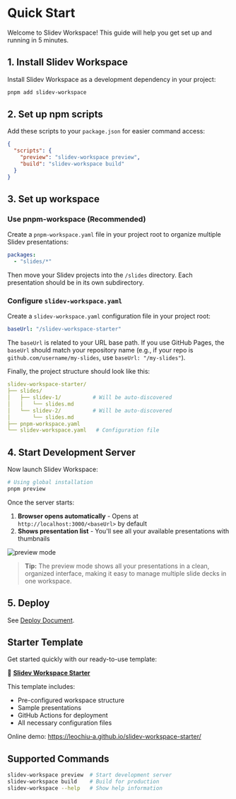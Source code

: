 # Quick Start

Welcome to Slidev Workspace! This guide will help you get set up and running in 5 minutes.

## 1. Install Slidev Workspace

Install Slidev Workspace as a development dependency in your project:

```bash
pnpm add slidev-workspace
```

## 2. Set up npm scripts

Add these scripts to your `package.json` for easier command access:

```json
{
  "scripts": {
    "preview": "slidev-workspace preview",
    "build": "slidev-workspace build"
  }
}
```

## 3. Set up workspace

### Use pnpm-workspace (Recommended)

Create a `pnpm-workspace.yaml` file in your project root to organize multiple Slidev presentations:

```yaml
packages:
  - "slides/*"
```

Then move your Slidev projects into the `/slides` directory. Each presentation should be in its own subdirectory.

### Configure `slidev-workspace.yaml`

Create a `slidev-workspace.yaml` configuration file in your project root:

```yaml
baseUrl: "/slidev-workspace-starter"
```

The `baseUrl` is related to your URL base path. If you use GitHub Pages, the `baseUrl` should match your repository name (e.g., if your repo is `github.com/username/my-slides`, use `baseUrl: "/my-slides"`).

Finally, the project structure should look like this:

```yaml
slidev-workspace-starter/
├── slides/
│   ├── slidev-1/          # Will be auto-discovered
│   │   └── slides.md
│   └── slidev-2/          # Will be auto-discovered
│       └── slides.md
├── pnpm-workspace.yaml
└── slidev-workspace.yaml   # Configuration file
```

## 4. Start Development Server

Now launch Slidev Workspace:

```bash
# Using global installation
pnpm preview
```

Once the server starts:

1. **Browser opens automatically** - Opens at `http://localhost:3000/<baseUrl>` by default
2. **Shows presentation list** - You'll see all your available presentations with thumbnails

![preview mode](/preview.webp)

> **Tip:** The preview mode shows all your presentations in a clean, organized interface, making it easy to manage multiple slide decks in one workspace.

## 5. Deploy

See [Deploy Document](./deploy.md).

## Starter Template

Get started quickly with our ready-to-use template:

🚀 **[Slidev Workspace Starter](https://github.com/leochiu-a/slidev-workspace-starter)**

This template includes:

- Pre-configured workspace structure
- Sample presentations
- GitHub Actions for deployment
- All necessary configuration files

Online demo: https://leochiu-a.github.io/slidev-workspace-starter/

## Supported Commands

```bash
slidev-workspace preview  # Start development server
slidev-workspace build    # Build for production
slidev-workspace --help   # Show help information
```
